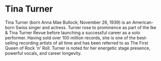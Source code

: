 # Tina Turner

Tina Turner (born Anna Mae Bullock; November 26, 1939) is an American-born Swiss singer and actress. Turner rose to prominence as part of the Ike & Tina Turner Revue before launching a successful career as a solo performer. Having sold over 100 million records, she is one of the best-selling recording artists of all time and has been referred to as The First Queen of Rock 'n' Roll. Turner is noted for her energetic stage presence, powerful vocals, and career longevity. 
